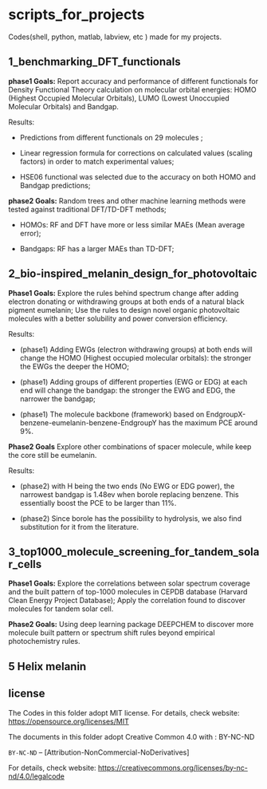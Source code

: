 # scripts_for_projects
Codes(shell, python, matlab, labview, etc ) made for my projects.

## 1_benchmarking_DFT_functionals
**phase1 Goals:** Report accuracy and performance of different functionals for Density Functional Theory calculation on molecular orbital energies: HOMO (Highest Occupied Molecular Orbitals), LUMO (Lowest Unoccupied Molecular Orbitals) and Bandgap.

Results: 

- Predictions from different functionals on 29 molecules ;

- Linear regression formula for corrections on calculated values (scaling factors) in order to match experimental values;

- HSE06 functional was selected due to the accuracy on both HOMO and Bandgap predictions;

**phase2 Goals:** Random trees and other machine learning methods were tested against traditional DFT/TD-DFT methods;

- HOMOs: RF and DFT have more or less similar MAEs (Mean average error);

- Bandgaps: RF has a larger MAEs than TD-DFT;

## 2_bio-inspired_melanin_design_for_photovoltaic

**Phase1 Goals:** 
Explore the rules behind spectrum change after adding electron donating or withdrawing groups at both ends of a natural black pigment eumelanin; Use the rules to design novel organic photovoltaic molecules with a better solubility and power conversion efficiency.

Results: 

- (phase1) Adding EWGs (electron withdrawing groups) at both ends will change the HOMO (Highest occupied molecular orbitals): the stronger the EWGs the deeper the HOMO;

- (phase1) Adding groups of different properties (EWG or EDG) at each end will change the bandgap: the stronger the EWG and EDG, the narrower the bandgap;

- (phase1) The molecule backbone (framework) based on EndgroupX-benzene-eumelanin-benzene-EndgroupY has the maximum PCE around 9%.

**Phase2 Goals**
Explore other combinations of spacer molecule, while keep the core still be eumelanin.

Results:
- (phase2) with H being the two ends (No EWG or EDG power), the narrowest bandgap is 1.48ev when borole replacing benzene. This essentially boost the PCE to be larger than 11%.

- (phase2) Since borole has the possibility to hydrolysis, we also find substitution for it from the literature.

## 3_top1000_molecule_screening_for_tandem_solar_cells

**Phase1 Goals:**
Explore the correlations between solar spectrum coverage and the built pattern of top-1000 molecules in CEPDB database (Harvard Clean Energy Project Database); Apply the correlation found to discover molecules for tandem solar cell.

**Phase2 Goals:**
Using deep learning package DEEPCHEM to discover more molecule built pattern or spectrum shift rules beyond empirical photochemistry rules.



## 5 Helix melanin

## license
The Codes in this folder adopt MIT license. For details, check website: https://opensource.org/licenses/MIT

The documents in this folder adopt Creative Common 4.0 with : BY-NC-ND

`BY-NC-ND` – [Attribution-NonCommercial-NoDerivatives] 

For details, check website: https://creativecommons.org/licenses/by-nc-nd/4.0/legalcode

